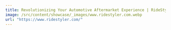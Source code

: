 ```yaml
---
title: Revolutionizing Your Automotive Aftermarket Experience | RideStyler
image: /src/content/showcase/_images/www.ridestyler.com.webp
url: "https://www.ridestyler.com/"
---
```

